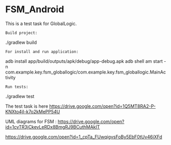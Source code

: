 # FSM_Android
This is a test task for GlobalLogic.



	Build project:
./gradlew build

	For install and run application:
adb install app/build/outputs/apk/debug/app-debug.apk 
adb shell am start -n com.example.key.fsm_globallogic/com.example.key.fsm_globallogic.MainActivity  

	Run tests:
./gradlew test



The test task is here 
https://drive.google.com/open?id=1Q5MT8RA2-P-KNXto4jI-k7o2kMePP54U

UML diagrams for FSM :
https://drive.google.com/open?id=1cvTR3jCkevLeRDx8BmgRJ9BCuthMAkIT


https://drive.google.com/open?id=1_cpTa_FUwqigvsFoBy5EbF0tUv46iXFd
